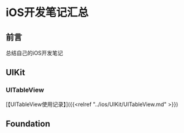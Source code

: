 # iOS开发笔记汇总

<!--more-->

## 前言
总结自己的iOS开发笔记
## UIKit
### UITableView

[【UITableView使用记录】]({{<relref "../ios/UIKit/UITableView.md" >}})

## Foundation

